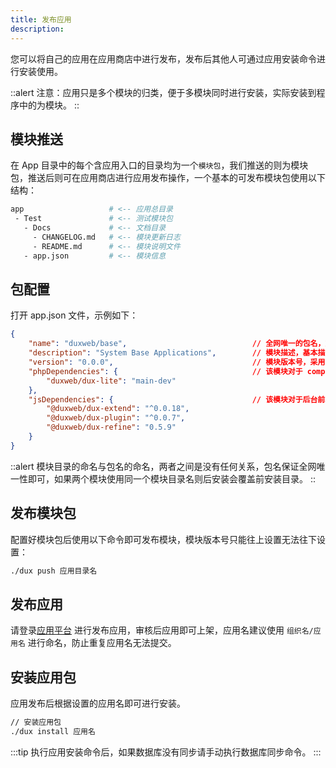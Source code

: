```yaml
---
title: 发布应用
description:
---
```


您可以将自己的应用在应用商店中进行发布，发布后其他人可通过应用安装命令进行安装使用。

::alert
注意：应用只是多个模块的归类，便于多模块同时进行安装，实际安装到程序中的为模块。
::


## 模块推送

在 App 目录中的每个含应用入口的目录均为一个`模块包`，我们推送的则为模块包，推送后则可在应用商店进行应用发布操作，一个基本的可发布模块包使用以下结构：

```bash
app                   # <-- 应用总目录
 - Test               # <-- 测试模块包
   - Docs             # <-- 文档目录
     - CHANGELOG.md   # <-- 模块更新日志
     - README.md      # <-- 模块说明文件
   - app.json         # <-- 模块信息
```

## 包配置

打开 app.json 文件，示例如下：

```json 
{
    "name": "duxweb/base",                            // 全网唯一的包名，重复则无法发布，建议命名格式：组织名/包名
    "description": "System Base Applications",        // 模块描述，基本描述信息
    "version": "0.0.0",                               // 模块版本号，采用 主版本.功能版本.修正版本 号的形式
    "phpDependencies": {                              // 该模块对于 composer 的依赖库，没有可不填
        "duxweb/dux-lite": "main-dev"
    },
    "jsDependencies": {                               // 该模块对于后台前端 npm 的依赖库，没有可不填
        "@duxweb/dux-extend": "^0.0.18",
        "@duxweb/dux-plugin": "^0.0.7",
        "@duxweb/dux-refine": "0.5.9"
    }
}
```

::alert
模块目录的命名与包名的命名，两者之间是没有任何关系，包名保证全网唯一性即可，如果两个模块使用同一个模块目录名则后安装会覆盖前安装目录。
::


## 发布模块包
配置好模块包后使用以下命令即可发布模块，模块版本号只能往上设置无法往下设置：

```bash
./dux push 应用目录名
```

## 发布应用
请登录[应用平台](https://www.dux.cn) 进行发布应用，审核后应用即可上架，应用名建议使用 `组织名/应用名` 进行命名，防止重复应用名无法提交。

## 安装应用包

应用发布后根据设置的应用名即可进行安装。

```bash 
// 安装应用包
./dux install 应用名
```

:::tip
执行应用安装命令后，如果数据库没有同步请手动执行数据库同步命令。
:::